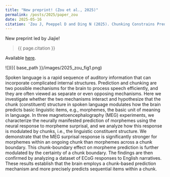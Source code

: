 ```yaml
---
title: "New preprint! (Zou et al., 2025)" 
permalink: /posts/2025/paper_zou
date: 2025-05-16
citation: 'Zou J, Poeppel D and Ding N (2025). Chunking Constrains Prediction during Language Comprehension.'
---
```


New preprint led by Jiajie! 
> {{ page.citation }}

Available [here](https://www.researchsquare.com/article/rs-6472973/v1).

![]({{ base_path }}/images/2025_zou_fig1.png)


Spoken language is a rapid sequence of auditory information that can incorporate complicated internal structures. Prediction and chunking are two possible mechanisms for the brain to process speech efficiently, and they are often viewed as separate or even opposing mechanisms. Here we investigate whether the two mechanisms interact and hypothesize that the chunk (constituent) structure in spoken language modulates how the brain predicts basic linguistic items, e.g., morphemes, the basic unit of meaning in language. In three magnetoencephalography (MEG) experiments, we characterize the neurally manifested prediction of morphemes using the neural response to morpheme surprisal, and we analyze how this response is modulated by chunks, i.e., the linguistic constituent structure. We demonstrate that the MEG surprisal response is significantly stronger for morphemes within an ongoing chunk than morphemes across a chunk boundary. This chunk-boundary effect on morpheme prediction is further modulated by the certainty of a chunk boundary. The findings are then confirmed by analyzing a dataset of ECoG responses to English narratives. These results establish that the brain employs a chunk-based prediction mechanism and more precisely predicts sequential items within a chunk.